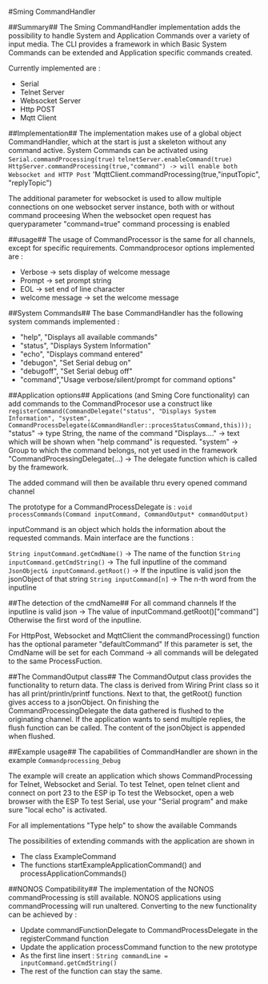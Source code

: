 #Sming CommandHandler

##Summary##
The Sming CommandHandler implementation adds the possibility to handle System and Application Commands over a variety of input media.
The CLI provides a framework in which Basic System Commands can be extended and Application specific commands created. 

Currently implemented are :
- Serial
- Telnet Server
- Websocket Server
- Http POST
- Mqtt Client

##Implementation##
The implementation makes use of a global object CommandHandler, which at the start is just a skeleton without any command active.
System Commands can be activated using 
`Serial.commandProcessing(true)`
`telnetServer.enableCommand(true)`
`HttpServer.commandProcessing(true,"command") -> will enable both Websocket and HTTP Post`
'MqttClient.commandProcessing(true,"inputTopic", "replyTopic")

The additional parameter for websocket is used to allow multiple connections on one websocket server instance, both with or without command proceesing
When the websocket open request has queryparameter "command=true" command processing is enabled

##usage##
The usage of CommandProcessor is the same for all channels, except for specific requirements.
Commandprocesor options implemented are :
- Verbose -> sets display of welcome message
- Prompt -> set prompt string
- EOL -> set end of line character
- welcome message -> set the welcome message

##System Commands##
The base CommandHandler has the following system commands implemented :
- "help", "Displays all available commands"
- "status", "Displays System Information"
- "echo", "Displays command entered"
- "debugon", "Set Serial debug on"
- "debugoff", "Set Serial debug off"
- "command","Usage verbose/silent/prompt for command options"

##Application options##
Applications (and Sming Core functionality) can add commands to the CommandProcesor use a construct like
`registerCommand(CommandDelegate("status", "Displays System Information", "system", CommandProcessDelegate(&CommandHandler::procesStatusCommand,this)));`
"status" -> type String, the name of the command
"Displays...." -> text which will be shown when "help command" is requested.
"system" -> Group to which the command belongs, not yet used in the framework
"CommandProcessingDelegate(...) -> The delegate function which is called by the framework.

The added command will then be available thru every opened command channel


The prototype for a CommandProcessDelegate is : 
`void processCommands(Command inputCommand, CommandOutput* commandOutput)`

inputCommand is an object which holds the information about the requested commands.
Main interface are the functions :

`String inputCommand.getCmdName()`  -> The name of the function
`String inputCommand.getCmdString()` -> The full inputline of the command
`JsonObject& inputCommand.getRoot()` -> If the inputline is valid json the jsonObject of that string
`String inputCommand[n]`         -> The n-th word from the inputline

##The detection of the cmdName##
For all command channels
If the inputline is valid json ->  The value of inputCommand.getRoot()["command"]
Otherwise the first word of the inputline.

For HttpPost, Websocket and MqttClient the commandProcessing() function has the optional parameter "defaultCommand"
If this parameter is set, the CmdName will be set for each Command -> all commands will be delegated to the same ProcessFuction.


##The CommandOutput class##
The CommandOutput class provides the functionality to return data.
The class is derived from Wiring Print class so it has all print/println/printf functions.
Next to that, the getRoot() function gives access to a jsonObject.
On finishing the CommandProcessingDelegate the data gathered is flushed to the originating channel.
If the application wants to send multiple replies, the flush function can be called.
The content of the jsonObject is appended when flushed.


##Example usage##
The capabilities of CommandHandler are shown in the example `Commandprocessing_Debug`

The example will create an application which shows CommandProcessing for Telnet, Websocket and Serial. 
To test Telnet, open telnet client and connect on port 23 to the ESP ip 
To test the Websocket, open a web browser with the ESP
To test Serial, use your "Serial program" and make sure "local echo" is activated.

For all implementations "Type help" to show the available Commands

The possibilities of extending commands with the application are shown in 
- The class ExampleCommand
- The functions startExampleApplicationCommand() and processApplicationCommands()

##NONOS Compatibility##
The implementation of the NONOS commandProcessing is still available.
NONOS applications using commandProcessing will run unaltered.
Converting to the new functionality can be achieved by :
- Update commandFunctionDelegate to CommandProcessDelegate in the registerCommand function
- Update the application processCommand function to the new prototype
- As the first line insert : `String commandLine = inputCommand.getCmdString()`
- The rest of the function can stay the same.


